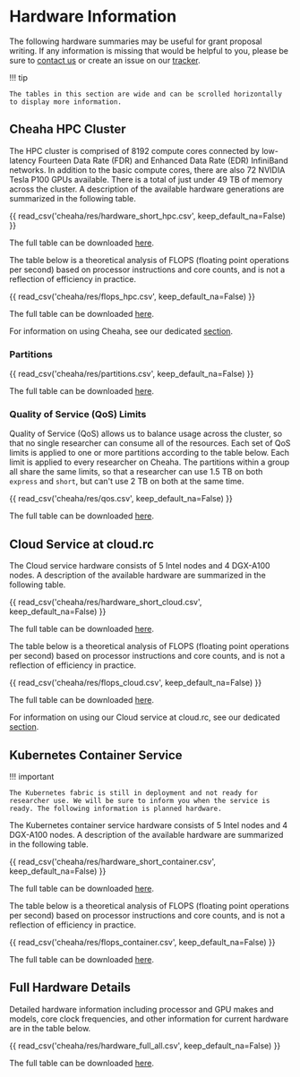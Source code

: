 # Hardware Information

The following hardware summaries may be useful for grant proposal writing. If any information is missing that would be helpful to you, please be sure to [contact us](../index.md#contact-us) or create an issue on our [tracker](https://github.com/uabrc/uabrc.github.io/issues).

<!-- markdownlint-disable MD046 -->
!!! tip

    The tables in this section are wide and can be scrolled horizontally to display more information.
<!-- markdownlint-enable MD046 -->

## Cheaha HPC Cluster

The HPC cluster is comprised of 8192 compute cores connected by low-latency Fourteen Data Rate (FDR) and Enhanced Data Rate (EDR) InfiniBand networks. In addition to the basic compute cores, there are also 72 NVIDIA Tesla P100 GPUs available. There is a total of just under 49 TB of memory across the cluster. A description of the available hardware generations are summarized in the following table.

{{ read_csv('cheaha/res/hardware_short_hpc.csv', keep_default_na=False) }}

The full table can be downloaded [here](./res/hardware_short_hpc.csv).

The table below is a theoretical analysis of FLOPS (floating point operations per second) based on processor instructions and core counts, and is not a reflection of efficiency in practice.

{{ read_csv('cheaha/res/flops_hpc.csv', keep_default_na=False) }}

The full table can be downloaded [here](./res/flops_hpc.csv).

For information on using Cheaha, see our dedicated [section](index.md).

### Partitions

{{ read_csv('cheaha/res/partitions.csv', keep_default_na=False) }}

The full table can be downloaded [here](./res/partitions.csv).

### Quality of Service (QoS) Limits

Quality of Service (QoS) allows us to balance usage across the cluster, so that no single researcher can consume all of the resources. Each set of QoS limits is applied to one or more partitions according to the table below. Each limit is applied to every researcher on Cheaha. The partitions within a group all share the same limits, so that a researcher can use 1.5 TB on both `express` and `short`, but can't use 2 TB on both at the same time.

{{ read_csv('cheaha/res/qos.csv', keep_default_na=False) }}

The full table can be downloaded [here](./res/qos.csv).

## Cloud Service at cloud.rc

The Cloud service hardware consists of 5 Intel nodes and 4 DGX-A100 nodes. A description of the available hardware are summarized in the following table.

{{ read_csv('cheaha/res/hardware_short_cloud.csv', keep_default_na=False) }}

The full table can be downloaded [here](./res/hardware_short_cloud.csv).

The table below is a theoretical analysis of FLOPS (floating point operations per second) based on processor instructions and core counts, and is not a reflection of efficiency in practice.

{{ read_csv('cheaha/res/flops_cloud.csv', keep_default_na=False) }}

The full table can be downloaded [here](./res/flops_cloud.csv).

For information on using our Cloud service at cloud.rc, see our dedicated [section](../uab_cloud/index.md).

## Kubernetes Container Service

<!-- markdownlint-disable MD046 -->
!!! important

    The Kubernetes fabric is still in deployment and not ready for researcher use. We will be sure to inform you when the service is ready. The following information is planned hardware.
<!-- markdownlint-enable MD046 -->

The Kubernetes container service hardware consists of 5 Intel nodes and 4 DGX-A100 nodes. A description of the available hardware are summarized in the following table.

{{ read_csv('cheaha/res/hardware_short_container.csv', keep_default_na=False) }}

The full table can be downloaded [here](./res/hardware_short_container.csv).

The table below is a theoretical analysis of FLOPS (floating point operations per second) based on processor instructions and core counts, and is not a reflection of efficiency in practice.

{{ read_csv('cheaha/res/flops_container.csv', keep_default_na=False) }}

The full table can be downloaded [here](./res/flops_container.csv).

## Full Hardware Details

Detailed hardware information including processor and GPU makes and models, core clock frequencies, and other information for current hardware are in the table below.

{{ read_csv('cheaha/res/hardware_full_all.csv', keep_default_na=False) }}

The full table can be downloaded [here](./res/hardware_full_all.csv).
